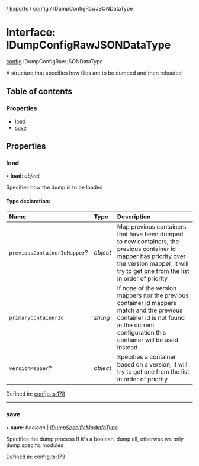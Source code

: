 [](../README.md) / [Exports](../modules.md) / [config](../modules/config.md) / IDumpConfigRawJSONDataType

# Interface: IDumpConfigRawJSONDataType

[config](../modules/config.md).IDumpConfigRawJSONDataType

A structure that specifies how files are to be dumped
and then reloaded

## Table of contents

### Properties

- [load](config.idumpconfigrawjsondatatype.md#load)
- [save](config.idumpconfigrawjsondatatype.md#save)

## Properties

### load

• **load**: *object*

Specifies how the dump is to be loaded

#### Type declaration:

Name | Type | Description |
:------ | :------ | :------ |
`previousContainerIdMapper`? | *object* | Map previous containers that have been dumped to new containers, the previous container id mapper has priority over the version mapper, it will try to get one from the list in order of priority   |
`primaryContainerId` | *string* | If none of the version mappers nor the previous container id mappers match and the previous container id is not found in the current configuration this container will be used instead   |
`versionMapper`? | *object* | Specifies a container based on a version, it will try to get one from the list in order of priority   |

Defined in: [config.ts:178](https://github.com/onzag/itemize/blob/5fcde7cf/config.ts#L178)

___

### save

• **save**: *boolean* \| [*IDumpSpecificModInfoType*](config.idumpspecificmodinfotype.md)

Specifies the dump process
If it's a boolean, dump all, otherwse
we only dump specific modules

Defined in: [config.ts:173](https://github.com/onzag/itemize/blob/5fcde7cf/config.ts#L173)
